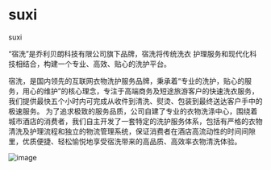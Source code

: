 # suxi
suxi

“宿洗”是乔利贝朗科技有限公司旗下品牌，宿洗将传统洗衣 护理服务和现代化科技相结合，构建一个专业、高效、贴心的洗护平台。

宿洗，是国内领先的互联网衣物洗护服务品牌，秉承着“专业的洗护，贴心的服务，用心的维护”的核心理念，专注于高端商务及短途旅游客户的快速洗衣服务，我们提供最快五个小时内可完成从收件到清洗、熨烫、包装到最终送达客户手中的极速服务。 为了追求极致的服务品质，公司自建了专业的衣物洗涤中心，围绕着城市酒店的消费者，我们自主开发了一套特定的洗护服务体系，包括有严格的衣物清洗及护理流程和独立的物流管理系统，保证消费者在酒店高流动性的时间间隙里，优质便捷、轻松愉悦地享受宿洗带来的高品质、高效率衣物清洗体验。

 ![image](https://mp.weixin.qq.com/wxopen/qrcode?action=show&type=2&fakeid=3505452056&token=1568639921)
